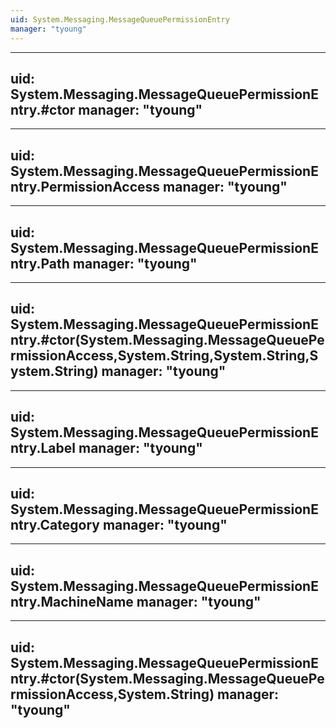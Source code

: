 ```yaml
---
uid: System.Messaging.MessageQueuePermissionEntry
manager: "tyoung"
---
```


---
uid: System.Messaging.MessageQueuePermissionEntry.#ctor
manager: "tyoung"
---

---
uid: System.Messaging.MessageQueuePermissionEntry.PermissionAccess
manager: "tyoung"
---

---
uid: System.Messaging.MessageQueuePermissionEntry.Path
manager: "tyoung"
---

---
uid: System.Messaging.MessageQueuePermissionEntry.#ctor(System.Messaging.MessageQueuePermissionAccess,System.String,System.String,System.String)
manager: "tyoung"
---

---
uid: System.Messaging.MessageQueuePermissionEntry.Label
manager: "tyoung"
---

---
uid: System.Messaging.MessageQueuePermissionEntry.Category
manager: "tyoung"
---

---
uid: System.Messaging.MessageQueuePermissionEntry.MachineName
manager: "tyoung"
---

---
uid: System.Messaging.MessageQueuePermissionEntry.#ctor(System.Messaging.MessageQueuePermissionAccess,System.String)
manager: "tyoung"
---
